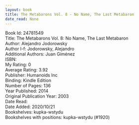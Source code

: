 ```yaml
---
layout: book
title: The Metabarons Vol. 8 - No Name, The Last Metabaron
date_read: None
---
```


Book Id: 24781549<br />
Title: The Metabarons Vol. 8: No Name, The Last Metabaron<br />
Author: Alejandro Jodorowsky<br />
Author l-f: Jodorowsky, Alejandro<br />
Additional Authors: Juan Giménez<br />
ISBN: <br />
My Rating: 0<br />
Average Rating: 3.92<br />
Publisher: Humanoids Inc<br />
Binding: Kindle Edition<br />
Number of Pages: 136<br />
Year Published: 2014<br />
Original Publication Year: 2003<br />
Date Read: <br />
Date Added: 2020/10/21<br />
Bookshelves: kupka-wstydu<br />
Bookshelves with positions: kupka-wstydu (#1920)<br />


